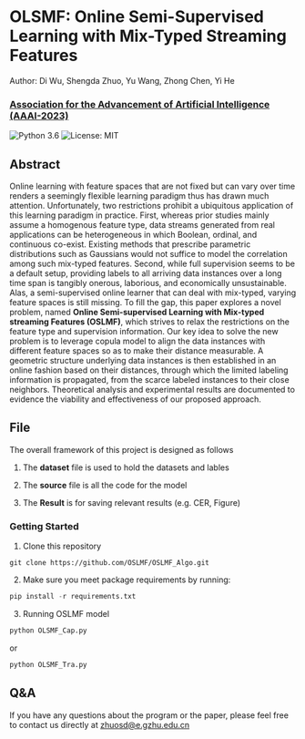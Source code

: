 # OLSMF: Online Semi-Supervised Learning with Mix-Typed Streaming Features
Author: Di Wu, Shengda Zhuo, Yu Wang, Zhong Chen, Yi He
###  [Association for the Advancement of Artificial Intelligence (AAAI-2023)](https://aaai.org/Conferences/AAAI-23/)
![Python 3.6](https://img.shields.io/badge/python-3.6-green.svg)
![License: MIT](https://img.shields.io/badge/License-MIT-green.svg)

## Abstract
Online learning with feature spaces that are not fixed but can vary over time renders a seemingly flexible learning paradigm thus has drawn much attention. Unfortunately, two restrictions prohibit a ubiquitous application of this learning paradigm in practice. First, whereas prior studies mainly assume a homogenous feature type, data streams generated from real applications can be heterogeneous in which Boolean, ordinal, and continuous co-exist. Existing methods that prescribe parametric distributions such as Gaussians would not suffice to model the correlation among such mix-typed features. Second, while full supervision seems to be a default setup, providing labels to all arriving data instances over a long time span is tangibly onerous, laborious, and economically unsustainable. Alas, a semi-supervised online learner that can deal with mix-typed, varying feature spaces is still missing. To fill the gap, this paper explores a novel problem, named **Online Semi-supervised Learning with Mix-typed streaming Features (OSLMF)**, which strives to relax the restrictions on the feature type and supervision information. Our key idea to solve the new problem is to leverage copula model to align the data instances with different feature spaces so as to make their distance measurable. A geometric structure underlying data instances is then established in an online fashion based on their distances, through which the limited labeling information is propagated, from the scarce labeled instances to their close neighbors. Theoretical analysis and experimental results are documented to evidence the viability and effectiveness of our proposed approach.

## File

The overall framework of this project is designed as follows
1. The **dataset** file is used to hold the datasets and lables

2. The **source** file is all the code for the model

3. The **Result** is for saving relevant results (e.g. CER, Figure)

### Getting Started
1. Clone this repository

```
git clone https://github.com/OSLMF/OSLMF_Algo.git
```

2. Make sure you meet package requirements by running:

```python
pip install -r requirements.txt
```

3. Running OSLMF model

```python
python OLSMF_Cap.py
```

or 

```python
python OLSMF_Tra.py
```

## Q&A
If you have any questions about the program or the paper, please feel free to contact us directly at zhuosd@e.gzhu.edu.cn

